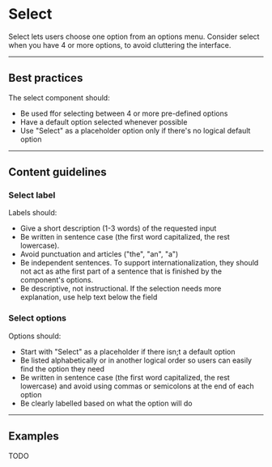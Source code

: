 # Select

Select lets users choose one option from an options menu. Consider select when you have 4 or more options, to avoid
cluttering the interface.

---

## Best practices

The select component should:

- Be used ffor selecting between 4 or more pre-defined options
- Have a default option selected whenever possible
- Use "Select" as a placeholder option only if there's no logical default option

---

## Content guidelines

### Select label

Labels should:

- Give a short description (1-3 words) of the requested input
- Be written in sentence case (the first word capitalized, the rest lowercase).
- Avoid punctuation and articles ("the", "an", "a")
- Be independent sentences. To support internationalization, they should not act as athe first part of a sentence that
  is finished by the component's options.
- Be descriptive, not instructional. If the selection needs more explanation, use help text below the field

### Select options

Options should:

- Start with "Select" as a placeholder if there isn;t a default option
- Be listed alphabetically or in another logical order so users can easily find the option they need
- Be written in sentence case (the first word capitalized, the rest lowercase) and avoid using commas or semicolons at
  the end of each option
- Be clearly labelled based on what the option will do

---

## Examples

TODO
